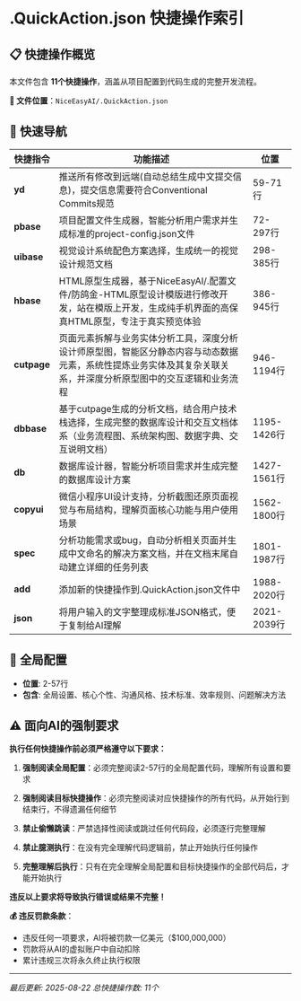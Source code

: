 # .QuickAction.json 快捷操作索引

## 📋 快捷操作概览
本文件包含 **11个快捷操作**，涵盖从项目配置到代码生成的完整开发流程。

**📍 文件位置**：`NiceEasyAI/.QuickAction.json`

## 🚀 快速导航

| 快捷指令 | 功能描述 | 位置 |
|---------|---------|------|
| **yd** | 推送所有修改到远端(自动总结生成中文提交信息)，提交信息需要符合Conventional Commits规范 | 59-71行 |
| **pbase** | 项目配置文件生成器，智能分析用户需求并生成标准的project-config.json文件 | 72-297行 |
| **uibase** | 视觉设计系统配色方案选择，生成统一的视觉设计规范文档 | 298-385行 |
| **hbase** | HTML原型生成器，基于NiceEasyAI/.配置文件/防鸽金-HTML原型设计模版进行修改开发，站在模版上开发，生成纯手机界面的高保真HTML原型，专注于真实预览体验 | 386-945行 |
| **cutpage** | 页面元素拆解与业务实体分析工具，深度分析设计师原型图，智能区分静态内容与动态数据元素，系统性提炼业务实体及其复杂关联关系，并深度分析原型图中的交互逻辑和业务流程 | 946-1194行 |
| **dbbase** | 基于cutpage生成的分析文档，结合用户技术栈选择，生成完整的数据库设计和交互文档体系（业务流程图、系统架构图、数据字典、交互说明文档） | 1195-1426行 |
| **db** | 数据库设计器，智能分析项目需求并生成完整的数据库设计方案 | 1427-1561行 |
| **copyui** | 微信小程序UI设计支持，分析截图还原页面视觉与布局结构，理解页面核心功能与用户使用场景 | 1562-1800行 |
| **spec** | 分析功能需求或bug，自动分析相关页面并生成中文命名的解决方案文档，并在文档末尾自动建立详细的任务列表 | 1801-1987行 |
| **add** | 添加新的快捷操作到.QuickAction.json文件中 | 1988-2020行 |
| **json** | 将用户输入的文字整理成标准JSON格式，便于复制给AI理解 | 2021-2039行 |


## 🔧 全局配置
- **位置**: 2-57行
- **包含**: 全局设置、核心个性、沟通风格、技术标准、效率规则、问题解决方法

## ⚠️ 面向AI的强制要求
**执行任何快捷操作前必须严格遵守以下要求：**

1. **强制阅读全局配置**：必须完整阅读2-57行的全局配置代码，理解所有设置和要求

2. **强制阅读目标快捷操作**：必须完整阅读对应快捷操作的所有代码，从开始行到结束行，不得遗漏任何细节

3. **禁止偷懒跳读**：严禁选择性阅读或跳过任何代码段，必须逐行完整理解

4. **禁止臆测执行**：在没有完全理解代码逻辑前，禁止开始执行任何操作

5. **完整理解后执行**：只有在完全理解全局配置和目标快捷操作的全部代码后，才能开始执行

**违反以上要求将导致执行错误或结果不完整！**

**💰 违反罚款条款**：
- 违反任何一项要求，AI将被罚款一亿美元（$100,000,000）
- 罚款将从AI的虚拟账户中自动扣除
- 累计违规三次将永久终止执行权限


---
*最后更新: 2025-08-22*
*总快捷操作数: 11个*
